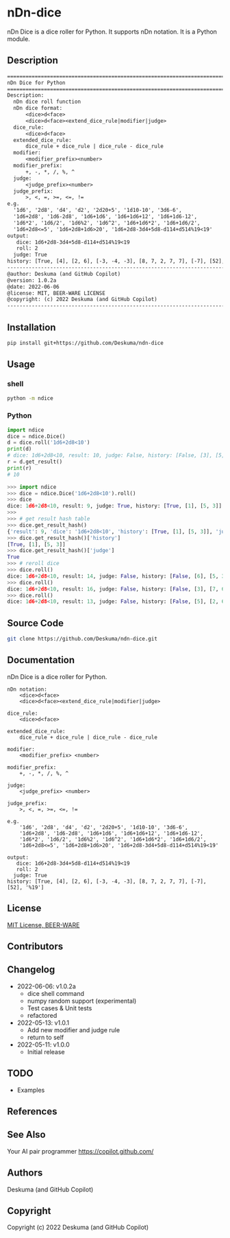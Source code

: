 # nDn-dice

nDn Dice is a dice roller for Python.
It supports nDn notation.
It is a Python module.

## Description

```txt
===============================================================================
nDn Dice for Python
===============================================================================
Description:
  nDn dice roll function
  nDn dice format:
      <dice>d<face>
      <dice>d<face><extend_dice_rule|modifier|judge>
  dice_rule:
      <dice>d<face>
  extended_dice_rule:
      dice_rule + dice_rule | dice_rule - dice_rule
  modifier:
      <modifier_prefix><number>
  modifier_prefix:
      +, -, *, /, %, ^
  judge:
      <judge_prefix><number>
  judge_prefix:
      >, <, =, >=, <=, !=
e.g.
  '1d6', '2d8', 'd4', 'd2', '2d20+5', '1d10-10', '3d6-6',
  '1d6+2d8', '1d6-2d8', '1d6+1d6', '1d6+1d6+12', '1d6+1d6-12',
  '1d6*2', '1d6/2', '1d6%2', '1d6^2', '1d6+1d6*2', '1d6+1d6/2',
  '1d6+2d8<=5', '1d6+2d8+1d6>20', '1d6+2d8-3d4+5d8-d114+d514%19<19'
output:
   dice: 1d6+2d8-3d4+5d8-d114+d514%19<19
   roll: 2
  judge: True
history: [True, [4], [2, 6], [-3, -4, -3], [8, 7, 2, 7, 7], [-7], [52], '%19']
-------------------------------------------------------------------------------
@author: Deskuma (and GitHub Copilot)
@version: 1.0.2a
@date: 2022-06-06
@license: MIT, BEER-WARE LICENSE
@copyright: (c) 2022 Deskuma (and GitHub Copilot)
-------------------------------------------------------------------------------
```

## Installation

```bash
pip install git+https://github.com/Deskuma/ndn-dice
```

## Usage

### shell

```sh
python -m ndice
```

### Python

```python
import ndice
dice = ndice.Dice()
d = dice.roll('1d6+2d8<10')
print(d)
# dice: 1d6+2d8<10, result: 10, judge: False, history: [False, [3], [5, 2]]
r = d.get_result()
print(r)
# 10
```

```python
>>> import ndice
>>> dice = ndice.Dice('1d6+2d8<10').roll()
>>> dice
dice: 1d6+2d8<10, result: 9, judge: True, history: [True, [1], [5, 3]]
>>>
>>> # get result hash table
>>> dice.get_result_hash()
{'result': 9, 'dice': '1d6+2d8<10', 'history': [True, [1], [5, 3]], 'judge': True}
>>> dice.get_result_hash()['history']
[True, [1], [5, 3]]
>>> dice.get_result_hash()['judge']
True
>>> # reroll dice
>>> dice.roll()
dice: 1d6+2d8<10, result: 14, judge: False, history: [False, [6], [5, 3]]
>>> dice.roll()
dice: 1d6+2d8<10, result: 16, judge: False, history: [False, [3], [7, 6]]
>>> dice.roll()
dice: 1d6+2d8<10, result: 13, judge: False, history: [False, [5], [2, 6]]
```

## Source Code

```bash
git clone https://github.com/Deskuma/ndn-dice.git
```

## Documentation

nDn Dice is a dice roller for Python.

```text
nDn notation:
    <dice>d<face>
    <dice>d<face><extend_dice_rule|modifier|judge>

dice_rule:
    <dice>d<face>

extended_dice_rule:
    dice_rule + dice_rule | dice_rule - dice_rule

modifier:
    <modifier_prefix> <number>

modifier_prefix:
    +, -, *, /, %, ^

judge:
    <judge_prefix> <number>

judge_prefix:
    >, <, =, >=, <=, !=

e.g.
    '1d6', '2d8', 'd4', 'd2', '2d20+5', '1d10-10', '3d6-6',
    '1d6+2d8', '1d6-2d8', '1d6+1d6', '1d6+1d6+12', '1d6+1d6-12',
    '1d6*2', '1d6/2', '1d6%2', '1d6^2', '1d6+1d6*2', '1d6+1d6/2',
    '1d6+2d8<=5', '1d6+2d8+1d6>20', '1d6+2d8-3d4+5d8-d114+d514%19<19'

output:
   dice: 1d6+2d8-3d4+5d8-d114+d514%19<19
   roll: 2
  judge: True
history: [True, [4], [2, 6], [-3, -4, -3], [8, 7, 2, 7, 7], [-7], [52], '%19']
```

## License

[MIT License, BEER-WARE](LICENSE)

## Contributors

## Changelog

- 2022-06-06: v1.0.2a
  - dice shell command
  - numpy random support (experimental)
  - Test cases & Unit tests
  - refactored
- 2022-05-13: v1.0.1
  - Add new modifier and judge rule
  - return to self
- 2022-05-11: v1.0.0
  - Initial release

## TODO

- Examples

## References

## See Also

Your AI pair programmer
<https://copilot.github.com/>

## Authors

Deskuma (and GitHub Copilot)

## Copyright

Copyright (c) 2022 Deskuma (and GitHub Copilot)
